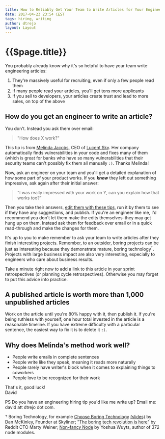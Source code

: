 ```yaml
---
title: How to Reliably Get Your Team to Write Articles for Your Engineering Blog
date: 2017-04-23 23:54 CEST
tags: hiring, writing
author: dtrejo
layout: Layout
---
```

# {{$page.title}}

You probably already know why it's so helpful to have your team write
engineering articles:

1. They're massively useful for recruiting, even if only a few people read them
2. If many people read your articles, you'll get tons more applicants
3. If you sell to developers, your articles create trust and lead to more
  sales, on top of the above

## How do you get an engineer to write an article?

You don't. Instead you ask them over email:

> "How does X work?"

This tip is from [Melinda Jacobs](https://twitter.com/melindakjacobs), CEO of
[Lucent Sky](https://www.lucentsky.com/). Her company automatically finds
vulnerabilities in your code and fixes many of them (which is
great for banks who have so many vulnerabilities that their security teams can't
possibly fix them all manually `:)`. Thanks Melinda!

Now, ask an engineer on your team and you'll get a detailed explanation of how some
part of your product works.  If you **_know_** they left out something impressive, ask
again after their initial answer:

> "I was really impressed with your work on Y, can you explain how that works too?"

Then you take their answers, [edit them with these tips](https://dtrejo.com/how-to-write-consistently-painlessly-and-without-writers-block.html#when-youre-ready-to-start-editing-these-writing-tools-will-come-in-handy),
run it by them to see if they have any suggestions, and publish. If
you're an engineer like me, I'd recommend you don't let them make the edits
themselves–they may get hung up on them. Instead ask them for feedback over email
or in a quick read-through and make the changes for them.

It's up to you to make remember to ask your team to write articles after they
finish interesting projects. Remember, to an outsider, boring projects can be
just as interesting because they demonstrate mature, boring
technology<sup>†</sup>. Projects with large business impact are also very
interesting, especially to engineers who care about business results.

Take a minute right now to add a link to this article in your sprint
retrospectives (or planning cycle retrospectives). Otherwise you may forget to
put this advice into practice.

## A published article is worth more than 1,000 unpublished articles

Work on the article until you're 80% happy with it, then publish it. If you're
being ruthless with yourself, one hour total invested in the article is a
reasonable timeline. If you have extreme difficulty with a particular sentence,
the easiest way to fix it is to delete it `:)`.

## Why does Melinda's method work well?
- People write emails in complete sentences
- People write like they speak, meaning it reads more naturally
- People rarely have writer's block when it comes to explaining things to coworkers
- People love to be recognized for their work

That's it, good luck!<br>
David

PS Do you have an engineering hiring tip you'd like me write up? Email me: david att dtrejo dot com.

† Boring Technology, for example [Choose Boring Technology](http://mcfunley.com/choose-boring-technology) [(slides)](http://mcfunley.com/choose-boring-technology-slides) by Dan McKinley, Founder at Skyliner;
["The boring tech revolution is here"](https://www.slideshare.net/dianachow/marty-weiner-reddit-cto-sxswi-2016-everythings-harder-at-scale/1) by Reddit CTO Marty Weiner;
[Non-fancy Node](https://github.com/yoshuawuyts/tiny-guide-to-non-fancy-node) by Yoshua Wuyts, author of 372 node modules.

